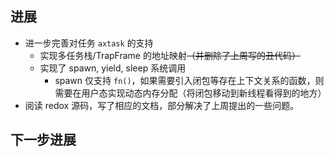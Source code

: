 ## 进展

+ 进一步完善对任务 `axtask` 的支持
  - 实现多任务栈/TrapFrame 的地址映射~~（并删除了上周写的丑代码）~~
  - 实现了 spawn, yield, sleep 系统调用
    + spawn 仅支持 `fn()`，如果需要引入闭包等存在上下文关系的函数，则需要在用户态实现动态内存分配（将闭包移动到新线程看得到的地方）
+ 阅读 redox 源码，写了相应的文档，部分解决了上周提出的一些问题。
  
## 下一步进展
